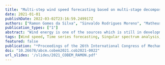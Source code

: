```yaml
---
title: "Multi-step wind speed forecasting based on multi-stage decomposition approach"
date: 2021-01-01
publishDate: 2022-03-02T23:16:59.249917Z
authors: ["Ramon Gomes da Silva", "Sinvaldo Rodrigues Moreno", "Matheus Henrique Dal Molin Ribeiro", "Viviana Mariani", "Leandro Coelho"]
publication_types: ["1"]
abstract: "Wind energy is one of the sources which is still in development in Brazil, however, it already represents 17% of the National Interconnected System. Due to the high level of uncertainty and fluctuations in wind speed, prediction of wind speed with high accuracy is a challenging task. The contribution of this study proposes a framework that combines Singular Spectrum Analysis (SSA) and Variational Mode Decomposition (VMD) based on Machine Learning models to forecast the wind speed of a turbine in a wind farm at Parazinho city, Brazil, using a multi-step ahead forecasting strategy (10, 30, and 60 minutes ahead). The forecasting models of the wind speed time series are k-Nearest Neighbor and Support Vector Regression. The performance of the proposed forecasting models were evaluated by using mean absolute percentage error and root mean square error criteria. The VMD-SSA models outperform the SSA, VMD, and single models in all evaluated forecasting horizons, with a performance improvement that ranges within 0.20%--55.78%. Indeed, VMD-SSA is an efficient and accurate model for wind speed forecasting."
tags: [Wind speed, Time series forecasting, Singular spectrum analysis, Variational mode decomposition, Machine learning]
featured: false
publication: "*Proceedings of the 26th International Congress of Mechanical Engineering*"
doi: "10.26678/abcm.cobem2021.cob2021-0022"
url_slides: '/slides/2021_COBEM_RAMON.pdf'
---
```


